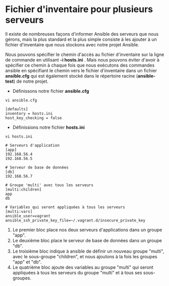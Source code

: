 # Fichier d'inventaire pour plusieurs serveurs

Il existe de nombreuses façons d'informer Ansible des serveurs que nous gérons, mais la plus standard et la plus simple consiste à les ajouter à un fichier d'inventaire que nous stockons avec notre projet Ansible.

Nous pouvons spécifier le chemin d'accès au fichier d'inventaire sur la ligne de commande en utilisant **-i hosts.ini** . Mais nous pouvons éviter d'avoir à spécifier ce chemin à chaque fois que nous exécutons des commandes ansible en spécifiant le chemin vers le fichier d'inventaire dans un fichier **ansible.cfg** qui est également stocké dans le répertoire racine (**ansible-test**) de notre projet.

- Définissons notre fichier **ansible.cfg**

```
vi ansible.cfg
```

```
[defaults]
inventory = hosts.ini
host_key_checking = false
```

- Définissions notre fichier **hosts.ini**

```
vi hosts.ini
```

```
# Serveurs d'application
[app]
192.168.56.4
192.168.56.5

# Serveur de base de données
[db]
192.168.56.7

# Groupe 'multi' avec tous les serveurs
[multi:children]
app
db

# Variables qui seront appliquées à tous les serveurs
[multi:vars]
ansible_user=vagrant
ansible_ssh_private_key_file=~/.vagrant.d/insecure_private_key
```

1. Le premier bloc place nos deux serveurs d'applications dans un groupe "app". <br>
2. Le deuxième bloc place le serveur de base de données dans un groupe "db". <br>
3. Le troisième bloc indique à ansible de définir un nouveau groupe "multi", avec le sous-groupe "children", et nous ajoutons à la fois les groupes "app" et "db". <br>
4. Le quatrième bloc ajoute des variables au groupe "multi" qui seront appliquées à tous les serveurs du groupe "multi" et à tous ses sous-groupes.